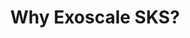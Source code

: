 ---
title: "Why Exoscale SKS?"
description: "Discover the benefits of using Exoscale's managed Kubernetes service (SKS) for your container orchestration needs. Learn how SKS simplifies deployment, scaling, and management of Kubernetes clusters while providing robust security and performance features."
banner: "98e16360-a366-4b78-8e0a-031da07fdacb/images/kubernetes-icon.svg"
weight: 6
---